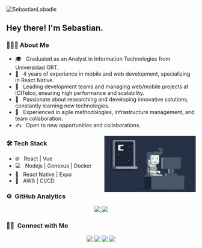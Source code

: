 <p align="left"> <img src="https://komarev.com/ghpvc/?username=SebastianLabadie" alt="SebastianLabadie" /> </p>

<h2> Hey there! I'm Sebastian.</h2>

<h3> 👨🏻‍💻 About Me </h3>

- 🎓 &nbsp; Graduated as an Analyst in Information Technologies from Universidad ORT.
- 💼 &nbsp; 4 years of experience in mobile and web development, specializing in React Native.
- 🚀 &nbsp; Leading development teams and managing web/mobile projects at ICITelco, ensuring high performance and scalability.
- 🌱 &nbsp; Passionate about researching and developing innovative solutions, constantly learning new technologies.
- 🤝 &nbsp; Experienced in agile methodologies, infrastructure management, and team collaboration.
- ✍️ &nbsp; Open to new opportunities and collaborations.

<img alt="Night Coding" height="150em" src="https://raw.githubusercontent.com/AVS1508/AVS1508/master/assets/Night-Coding.gif" align="right"/>

<h3>🛠 Tech Stack</h3>

- 🌐 &nbsp; React | Vue 
- 💻 &nbsp; Nodejs | Genexus | Docker
- 📱 &nbsp; React Native | Expo 
- 🔧 &nbsp; AWS | CI/CD

### ⚙️ &nbsp;GitHub Analytics

<p align="center">
<a href="https://github.com/SebastianLabadie">
  <img height="150em" src="https://github-readme-stats-eight-theta.vercel.app/api?username=SebastianLabadie&show_icons=true&theme=vue-dark&include_all_commits=true&count_private=true" />
  <img height="150em" src="https://github-readme-stats-eight-theta.vercel.app/api/top-langs/?username=SebastianLabadie&layout=compact&exclude_lang=java+r&theme=vue-dark" />
</a>
</p>

### 🤝🏻 &nbsp;Connect with Me

<p align="center">
<a href="https://sebastianlabadie.github.io/Portfolio/"><img src="https://img.shields.io/badge/-My%20Portfolio-3423A6?style=flat-square&logo=Google-Chrome&logoColor=white"/></a>
<a href="https://www.linkedin.com/in/sebasti%C3%A1n-labadie-173902181/"><img src="https://img.shields.io/badge/-Sebastián%20Labadie-0077B5?style=flat-square&logo=Linkedin&logoColor=white"/></a>
<a href="mailto:sebastianlabadie.contact@gmail.com"><img src="https://img.shields.io/badge/-sebastianlabadie.contact@gmail.com-D14836?style=flat-square&logo=Gmail&logoColor=white"/></a>
<a href="https://www.instagram.com/sebastian._.labadie/?hl=es-la"><img src="https://img.shields.io/badge/-@sebastian._.labadie-E4405F?style=flat-square&logo=Instagram&logoColor=white"/></a>
</p>
